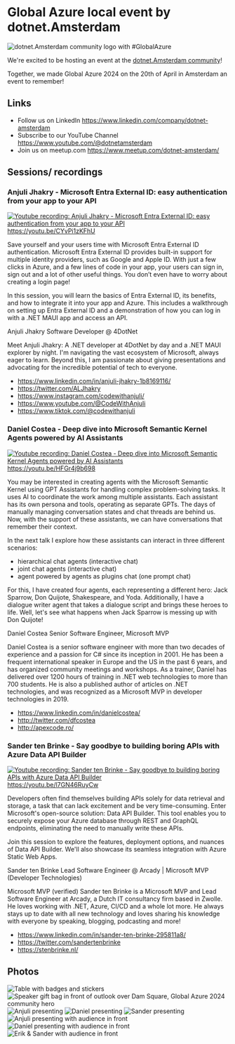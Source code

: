# Global Azure local event by dotnet.Amsterdam

![dotnet.Amsterdam community logo with #GlobalAzure](dotnetamsterdam.png)

We're excited to be hosting an event at the [dotnet.Amsterdam community](https://www.meetup.com/dotnet-amsterdam/events/299447717/)!

Together, we made Global Azure 2024 on the 20th of April in Amsterdam an event to remember!

## Links
- Follow us on LinkedIn https://www.linkedin.com/company/dotnet-amsterdam
- Subscribe to our YouTube Channel https://www.youtube.com/@dotnetamsterdam
- Join us on meetup.com https://www.meetup.com/dotnet-amsterdam/

## Sessions/ recordings

### Anjuli Jhakry - Microsoft Entra External ID: easy authentication from your app to your API

<a href="https://youtu.be/CYvPi1zKFhU">![Youtube recording: Anjuli Jhakry - Microsoft Entra External ID: easy authentication from your app to your API](./img/yt001.jpg)</a>
https://youtu.be/CYvPi1zKFhU

Save yourself and your users time with Microsoft Entra External ID authentication. Microsoft Entra External ID provides built-in support for multiple identity providers, such as Google and Apple ID. With just a few clicks in Azure, and a few lines of code in your app, your users can sign in, sign out and a lot of other useful things. You don’t even have to worry about creating a login page!
 
In this session, you will learn the basics of Entra External ID, its benefits, and how to integrate it into your app and Azure. This includes a walkthrough on setting up Entra External ID and a demonstration of how you can log in with a .NET MAUI app and access an API.

Anjuli Jhakry
Software Developer @ 4DotNet

Meet Anjuli Jhakry: A .NET developer at 4DotNet by day and a .NET MAUI explorer by night. I'm navigating the vast ecosystem of Microsoft, always eager to learn. Beyond this, I am passionate about giving presentations and advocating for the incredible potential of tech to everyone.

- https://www.linkedin.com/in/anjuli-jhakry-1b8169116/
- https://twitter.com/ALJhakry
- https://www.instagram.com/codewithanjuli/
- https://www.youtube.com/@CodeWithAnjuli
- https://www.tiktok.com/@codewithanjuli

### Daniel Costea - Deep dive into Microsoft Semantic Kernel Agents powered by AI Assistants

<a href="https://youtu.be/HFGr4j9b698">![Youtube recording: Daniel Costea - Deep dive into Microsoft Semantic Kernel Agents powered by AI Assistants](./img/yt002.jpg)</a>
https://youtu.be/HFGr4j9b698

You may be interested in creating agents with the Microsoft Semantic Kernel using GPT Assistants for handling complex problem-solving tasks. It uses AI to coordinate the work among multiple assistants. Each assistant has its own persona and tools, operating as separate GPTs. The days of manually managing conversation states and chat threads are behind us. Now, with the support of these assistants, we can have conversations that remember their context. 

In the next talk I explore how these assistants can interact in three different scenarios: 
- hierarchical chat agents (interactive chat) 
- joint chat agents (interactive chat) 
- agent powered by agents as plugins chat (one prompt chat) 

For this, I have created four agents, each representing a different hero: Jack Sparrow, Don Quijote, Shakespeare, and Yoda. Additionally, I have a dialogue writer agent that takes a dialogue script and brings these heroes to life. Well, let's see what happens when Jack Sparrow is messing up with Don Quijote!

Daniel Costea
Senior Software Engineer, Microsoft MVP

Daniel Costea is a senior software engineer with more than two decades of experience and a passion for C# since its inception in 2001. He has been a frequent international speaker in Europe and the US in the past 6 years, and has organized community meetings and workshops. As a trainer, Daniel has delivered over 1200 hours of training in .NET web technologies to more than 700 students. He is also a published author of articles on .NET technologies, and was recognized as a Microsoft MVP in developer technologies in 2019.

- https://www.linkedin.com/in/danielcostea/
- http://twitter.com/dfcostea
- http://apexcode.ro/

### Sander ten Brinke - Say goodbye to building boring APIs with Azure Data API Builder

<a href="https://youtu.be/l7GN46RuyCw">![Youtube recording: Sander ten Brinke - Say goodbye to building boring APIs with Azure Data API Builder](./img/yt003.jpg)</a>
https://youtu.be/l7GN46RuyCw

Developers often find themselves building APIs solely for data retrieval and storage, a task that can lack excitement and be very time-consuming. Enter Microsoft's open-source solution: Data API Builder. This tool enables you to securely expose your Azure database through REST and GraphQL endpoints, eliminating the need to manually write these APIs.

Join this session to explore the features, deployment options, and nuances of Data API Builder. We'll also showcase its seamless integration with Azure Static Web Apps.

Sander ten Brinke
Lead Software Engineer @ Arcady | Microsoft MVP (Developer Technologies)

 Microsoft MVP (verified)
Sander ten Brinke is a Microsoft MVP and Lead Software Engineer at Arcady, a Dutch IT consultancy firm based in Zwolle. He loves working with .NET, Azure, CI/CD and a whole lot more. He always stays up to date with all new technology and loves sharing his knowledge with everyone by speaking, blogging, podcasting and more!

- https://www.linkedin.com/in/sander-ten-brinke-295811a8/
- https://twitter.com/sandertenbrinke
- https://stenbrinke.nl/

## Photos

![Table with badges and stickers](./img/001.jpg)
![Speaker gift bag in front of outlook over Dam Square, Global Azure 2024 community hero](./img/002.jpg)
![Anjuli presenting](./img/003.jpg)
![Daniel presenting](./img/004.jpg)
![Sander presenting](./img/005.jpg)
![Anjuli presenting with audience in front](./img/006.jpg)
![Daniel presenting with audience in front](./img/007.jpg)
![Erik & Sander with audience in front](./img/008.jpg)